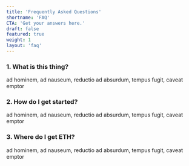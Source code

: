 ```yaml
---
title: 'Frequently Asked Questions'
shortname: 'FAQ'
CTA: 'Get your answers here.'
draft: false
featured: true
weight: 1
layout: 'faq'
---
```



### 1. What is this thing?

ad hominem, ad nauseum, reductio ad absurdum, tempus fugit, caveat emptor

### 2. How do I get started?

ad hominem, ad nauseum, reductio ad absurdum, tempus fugit, caveat emptor

### 3. Where do I get ETH?

ad hominem, ad nauseum, reductio ad absurdum, tempus fugit, caveat emptor

